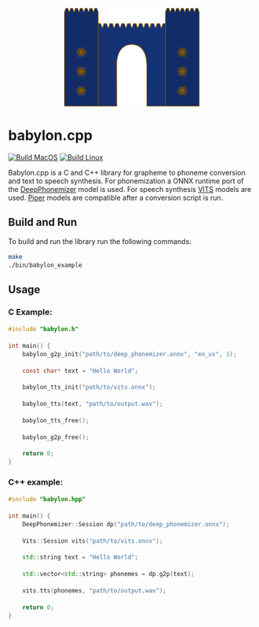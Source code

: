 <div align="center">
  <img alt="logo" height="200px" src="babylon.svg">
</div>

# babylon.cpp

[![Build MacOS](https://github.com/Mobile-Artificial-Intelligence/babylon.cpp/actions/workflows/build-macos.yml/badge.svg)](https://github.com/Mobile-Artificial-Intelligence/babylon.cpp/actions/workflows/build-macos.yml)
[![Build Linux](https://github.com/Mobile-Artificial-Intelligence/babylon.cpp/actions/workflows/build-linux.yml/badge.svg)](https://github.com/Mobile-Artificial-Intelligence/babylon.cpp/actions/workflows/build-linux.yml)

Babylon.cpp is a C and C++ library for grapheme to phoneme conversion and text to speech synthesis. 
For phonemization a ONNX runtime port of the [DeepPhonemizer](https://github.com/as-ideas/DeepPhonemizer) model is used. 
For speech synthesis [VITS](https://github.com/jaywalnut310/vits) models are used. 
[Piper](https://github.com/rhasspy/piper) models are compatible after a conversion script is run.

## Build and Run

To build and run the library run the following commands:

```bash
make
./bin/babylon_example
```

## Usage

### C Example:

```c
#include "babylon.h"

int main() {
    babylon_g2p_init("path/to/deep_phonemizer.onnx", "en_us", 1);

    const char* text = "Hello World";

    babylon_tts_init("path/to/vits.onnx");

    babylon_tts(text, "path/to/output.wav");

    babylon_tts_free();
    
    babylon_g2p_free();

    return 0;
}
```

### C++ example:

```cpp
#include "babylon.hpp"

int main() {
    DeepPhonemizer::Session dp("path/to/deep_phonemizer.onnx");

    Vits::Session vits("path/to/vits.onnx");

    std::string text = "Hello World";

    std::vector<std::string> phonemes = dp.g2p(text);

    vits.tts(phonemes, "path/to/output.wav");

    return 0;
}
```
